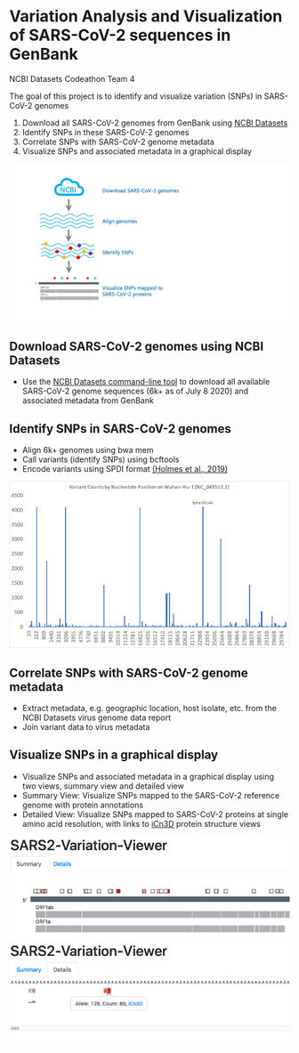 # Variation Analysis and Visualization of SARS-CoV-2 sequences in GenBank
NCBI Datasets Codeathon Team 4

The goal of this project is to identify and visualize variation (SNPs) in SARS-CoV-2 genomes

1. Download all SARS-CoV-2 genomes from GenBank using [NCBI Datasets](https://www.ncbi.nlm.nih.gov/datasets/)
2. Identify SNPs in these SARS-CoV-2 genomes
3. Correlate SNPs with SARS-CoV-2 genome metadata
4. Visualize SNPs and associated metadata in a graphical display

![workflow cartoon](github-readme-cartoon.jpg)

## Download SARS-CoV-2 genomes using NCBI Datasets
* Use the [NCBI Datasets command-line tool](https://www.ncbi.nlm.nih.gov/datasets/docs/command-line-virus/) to download all available SARS-CoV-2 genome sequences (6k+ as of July 8 2020) and associated metadata from GenBank 

## Identify SNPs in SARS-CoV-2 genomes
* Align 6k+ genomes using bwa mem
* Call variants (identify SNPs) using bcftools
* Encode variants using SPDI format [(Holmes et al., 2019)](https://www.ncbi.nlm.nih.gov/pubmed/31738401)

<img src="variant-counts-by-pos-spike.png" alt="variant counts by position" width="800"/>

## Correlate SNPs with SARS-CoV-2 genome metadata
* Extract metadata, e.g. geographic location, host isolate, etc. from the NCBI Datasets virus genome data report
* Join variant data to virus metadata

## Visualize SNPs in a graphical display
* Visualize SNPs and associated metadata in a graphical display using two views, summary view and detailed view
* Summary View: Visualize SNPs mapped to the SARS-CoV-2 reference genome with protein annotations
* Detailed View: Visualize SNPs mapped to SARS-CoV-2 proteins at single amino acid resolution, with links to [iCn3D](https://www.ncbi.nlm.nih.gov/Structure/icn3d/docs/icn3d_about.html) protein structure views 

<img src="summary-view.png" alt="variant counts by position" width="800"/>
<img src="detailed-view.png" alt="variant counts by position" width="800"/>

